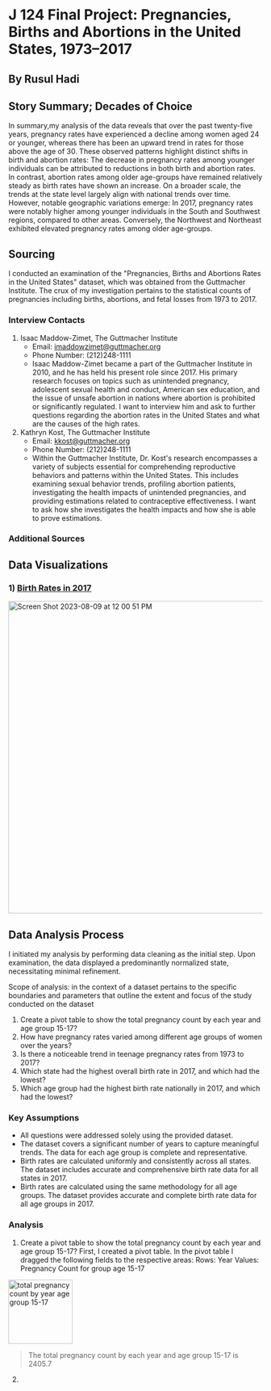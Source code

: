 <h1> J 124 Final Project: Pregnancies, Births and Abortions in the United States, 1973–2017

<h2> By Rusul Hadi</h2>
<h2> Story Summary; Decades of Choice </h2>

In summary,my analysis of the data reveals that over the past twenty-five years, pregnancy rates have experienced a decline among women aged 24 or younger, whereas there has been an upward trend in rates for those above the age of 30. These observed patterns highlight distinct shifts in birth and abortion rates: The decrease in pregnancy rates among younger individuals can be attributed to reductions in both birth and abortion rates. In contrast, abortion rates among older age-groups have remained relatively steady as birth rates have shown an increase. On a broader scale, the trends at the state level largely align with national trends over time. However, notable geographic variations emerge: In 2017, pregnancy rates were notably higher among younger individuals in the South and Southwest regions, compared to other areas. Conversely, the Northwest and Northeast exhibited elevated pregnancy rates among older age-groups. 

<h2>Sourcing</h2>
I conducted an examination of the "Pregnancies, Births and Abortions Rates in the United States" dataset, which was obtained from the Guttmacher Institute. The crux of my investigation pertains to the statistical counts of pregnancies including births, abortions, and fetal losses from 1973 to 2017.

### Interview Contacts
1) Isaac Maddow-Zimet, The Guttmacher Institute 
	* Email: imaddowzimet@guttmacher.org
	* Phone Number: (212)248-1111 
	* Isaac Maddow-Zimet became a part of the Guttmacher Institute in 2010, and he has held his present role since 2017. His primary research focuses on topics such as unintended pregnancy, adolescent sexual health and conduct, American sex education, and the issue of unsafe abortion in nations where abortion is prohibited or significantly regulated. I want to interview him and ask to further questions regarding the abortion rates in the United States and what are the causes of the high rates. 
2) Kathryn Kost, The Guttmacher Institute
	* Email: kkost@guttmacher.org
	* Phone Number: (212)248-1111
	* Within the Guttmacher Institute, Dr. Kost's research encompasses a variety of subjects essential for comprehending reproductive behaviors and patterns within the United States. This includes examining sexual behavior trends, profiling abortion patients, investigating the health impacts of unintended pregnancies, and providing estimations related to contraceptive effectiveness. I want to ask how she investigates the health impacts and how she is able to prove estimations. 

### Additional Sources 
<h2> Data Visualizations

### 1) [Birth Rates in 2017](https://www.datawrapper.de/_/1AgeA/)
<img width="619" alt="Screen Shot 2023-08-09 at 12 00 51 PM" src="https://github.com/rusulh/J124-Final-Project-Hadi/assets/140214843/2d0ce983-70e2-4d0b-822d-924de251ff17">

## Data Analysis Process
I initiated my analysis by performing data cleaning as the initial step. Upon examination, the data displayed a predominantly normalized state, necessitating minimal refinement.


Scope of analysis: in the context of a dataset pertains to the specific boundaries and parameters that outline the extent and focus of the study conducted on the dataset
1. Create a pivot table to show the total pregnancy count by each year and age group 15-17?
2. How have pregnancy rates varied among different age groups of women over the years?
3. Is there a noticeable trend in teenage pregnancy rates from 1973 to 2017?
4. Which state had the highest overall birth rate in 2017, and which had the lowest?
5. Which age group had the highest birth rate nationally in 2017, and which had the lowest?

### Key Assumptions
* All questions were addressed solely using the provided dataset.
* The dataset covers a significant number of years to capture meaningful trends. The data for each age group is complete and representative. 
* Birth rates are calculated uniformly and consistently across all states. The dataset includes accurate and comprehensive birth rate data for all states in 2017.
* Birth rates are calculated using the same methodology for all age groups. The dataset provides accurate and complete birth rate data for all age groups in 2017. 

### Analysis
1. Create a pivot table to show the total pregnancy count by each year and age group 15-17?
First, I created a pivot table. In the pivot table I dragged the following fields to the respective areas:
Rows: Year
Values: Pregnancy Count for group age 15-17

<img width="127" alt="total pregnancy count by year   age group 15-17" src="https://github.com/rusulh/J124-Final-Project-Hadi/assets/140214843/264ed23f-1ef3-41ff-a45e-dabfd7caa77b">

> The total pregnancy count by each year and age group 15-17 is 2405.7

2. 
